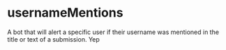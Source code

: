 # usernameMentions
A bot that will alert a specific user if their username was mentioned in the title or text of a submission.
Yep
